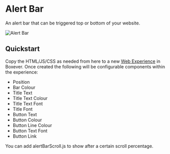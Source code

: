 # Alert Bar
An alert bar that can be triggered top or bottom of your website.

![Alert Bar](https://github.com/colmProneBoxever/blueprints/blob/main/alertBar/alertBarOnScroll.gif)

## Quickstart
Copy the HTML/JS/CSS as needed from here to a new [Web Experience](https://documentation.boxever.com/docs/using-custom-code) in Boxever. Once created the following will be configurable components within the experience:
- Position
- Bar Colour
- Title Text
- Title Text Colour
- Title Text Font
- Title Font
- Button Text
- Button Colour
- Button Line Colour
- Button Text Font
- Button Link

You can add alertBarScroll.js to show after a certain scroll percentage.
